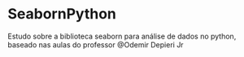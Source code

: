 # SeabornPython
Estudo sobre a biblioteca seaborn para análise de dados no python, baseado nas aulas do professor @Odemir Depieri Jr
